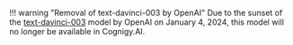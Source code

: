 !!! warning "Removal of text-davinci-003 by OpenAI"
    Due to the sunset of the [text-davinci-003](https://platform.openai.com/docs/deprecations/instructgpt-models) model by OpenAI on January 4, 2024, this model will no longer be available in Cognigy.AI.

